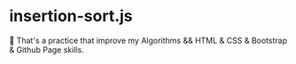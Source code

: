 # insertion-sort.js
🌴 That's a practice that improve my Algorithms &amp;&amp; HTML &amp; CSS &amp; Bootstrap &amp; Github Page skills.

